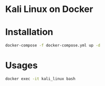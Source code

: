 # Kali Linux on Docker

# Installation
```bash
docker-compose -f docker-compose.yml up -d   
```

# Usages
```bash
docker exec -it kali_linux bash
```
